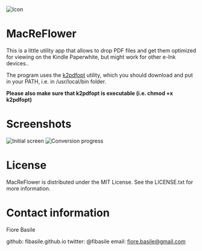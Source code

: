 ![Icon](https://raw.github.com/fibasile/MacReFlower/master/icon.iconset/icon_256x256.png ) 

MacReFlower
===========

This is a little utility app that allows to drop PDF files and get them optimized for viewing on the Kindle Paperwhite, but
might work for other e-Ink devices..

The program uses the [k2pdfopt](http://www.willus.com/k2pdfopt) utility, which you should download and put in your PATH,
i.e. in /usr/local/bin folder.

**Please also make sure that k2pdfopt is executable (i.e. chmod +x k2pdfopt)**


Screenshots
===========
![Initial screen](https://raw.github.com/fibasile/MacReFlower/master/screenshots/screenshot.png)
![Conversion progress](https://raw.github.com/fibasile/MacReFlower/master/screenshots/screenshot2.png)

License
=======

MacReFlower is distributed under the MIT License. See the LICENSE.txt for more information.


Contact information
==================

Fiore Basile

github: fibasile.github.io
twitter: @fibasile
email: <fiore.basile@gmail.com>
